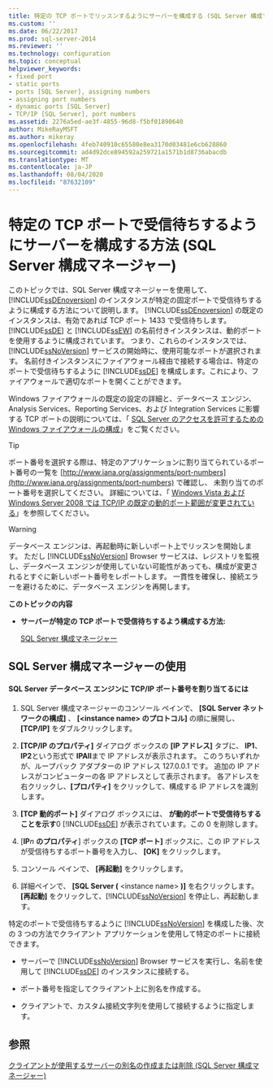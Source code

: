 ```yaml
---
title: 特定の TCP ポートでリッスンするようにサーバーを構成する (SQL Server 構成マネージャー) |Microsoft Docs
ms.custom: ''
ms.date: 06/22/2017
ms.prod: sql-server-2014
ms.reviewer: ''
ms.technology: configuration
ms.topic: conceptual
helpviewer_keywords:
- fixed port
- static ports
- ports [SQL Server], assigning numbers
- assigning port numbers
- dynamic ports [SQL Server]
- TCP/IP [SQL Server], port numbers
ms.assetid: 2276a5ed-ae3f-4855-96d8-f5bf01890640
author: MikeRayMSFT
ms.author: mikeray
ms.openlocfilehash: 4feb740910c65580e8ea3170d03481e6cb628860
ms.sourcegitcommit: ad4d92dce894592a259721a1571b1d8736abacdb
ms.translationtype: MT
ms.contentlocale: ja-JP
ms.lasthandoff: 08/04/2020
ms.locfileid: "87632109"
---
```

# <a name="configure-a-server-to-listen-on-a-specific-tcp-port-sql-server-configuration-manager"></a>特定の TCP ポートで受信待ちするようにサーバーを構成する方法 (SQL Server 構成マネージャー)
  このトピックでは、SQL Server 構成マネージャーを使用して、 [!INCLUDE[ssDEnoversion](../../includes/ssdenoversion-md.md)] のインスタンスが特定の固定ポートで受信待ちするように構成する方法について説明します。 [!INCLUDE[ssDEnoversion](../../includes/ssdenoversion-md.md)] の既定のインスタンスは、有効であれば TCP ポート 1433 で受信待ちします。 [!INCLUDE[ssDE](../../includes/ssde-md.md)] と [!INCLUDE[ssEW](../../includes/ssew-md.md)] の名前付きインスタンスは、動的ポートを使用するように構成されています。 つまり、これらのインスタンスでは、 [!INCLUDE[ssNoVersion](../../includes/ssnoversion-md.md)] サービスの開始時に、使用可能なポートが選択されます。 名前付きインスタンスにファイアウォール経由で接続する場合は、特定のポートで受信待ちするように [!INCLUDE[ssDE](../../includes/ssde-md.md)] を構成します。これにより、ファイアウォールで適切なポートを開くことができます。  
  
 Windows ファイアウォールの既定の設定の詳細と、データベース エンジン、Analysis Services、Reporting Services、および Integration Services に影響する TCP ポートの説明については、「 [SQL Server のアクセスを許可するための Windows ファイアウォールの構成](../../sql-server/install/configure-the-windows-firewall-to-allow-sql-server-access.md)」をご覧ください。  
  
> [!TIP]  
>  ポート番号を選択する際は、特定のアプリケーションに割り当てられているポート番号の一覧を [http://www.iana.org/assignments/port-numbers](http://www.iana.org/assignments/port-numbers) で確認し、 未割り当てのポート番号を選択してください。 詳細については、「 [Windows Vista および Windows Server 2008 では TCP/IP の既定の動的ポート範囲が変更されている](https://support.microsoft.com/kb/929851)」を参照してください。  
  
> [!WARNING]  
>  データベース エンジンは、再起動時に新しいポート上でリッスンを開始します。 ただし [!INCLUDE[ssNoVersion](../../includes/ssnoversion-md.md)] Browser サービスは、レジストリを監視し、データベース エンジンが使用していない可能性があっても、構成が変更されるとすぐに新しいポート番号をレポートします。 一貫性を確保し、接続エラーを避けるために、データベース エンジンを再開します。  
  
 **このトピックの内容**  
  
-   **サーバーが特定の TCP ポートで受信待ちするよう構成する方法:**  
  
     [SQL Server 構成マネージャー](#SSMSProcedure)  
  
##  <a name="using-sql-server-configuration-manager"></a><a name="SSMSProcedure"></a> SQL Server 構成マネージャーの使用  
  
#### <a name="to-assign-a-tcpip-port-number-to-the-sql-server-database-engine"></a>SQL Server データベース エンジンに TCP/IP ポート番号を割り当てるには  
  
1.  SQL Server 構成マネージャーのコンソール ペインで、 **[SQL Server ネットワークの構成]** 、 **[\<instance name> のプロトコル]** の順に展開し、 **[TCP/IP]** をダブルクリックします。  
  
2.  **[TCP/IP のプロパティ]** ダイアログ ボックスの **[IP アドレス]** タブに、 **IP1**、 **IP2**という形式で **IPAll**まで IP アドレスが表示されます。 このうちいずれかが、ループバック アダプターの IP アドレス 127.0.0.1 です。 追加の IP アドレスがコンピューターの各 IP アドレスとして表示されます。 各アドレスを右クリックし、**[プロパティ]** をクリックして、構成する IP アドレスを識別します。  
  
3.  **[TCP 動的ポート]** ダイアログ ボックスには、 **が動的ポートで受信待ちすることを示す**0 [!INCLUDE[ssDE](../../includes/ssde-md.md)] が表示されています。この 0 を削除します。  
  
4.  [**IP**_n_ **のプロパティ**] ボックスの **[TCP ポート]** ボックスに、この IP アドレスが受信待ちするポート番号を入力し、 **[OK]** をクリックします。  
  
5.  コンソール ペインで、 **[再起動]** をクリックします。  
  
6.  詳細ペインで、 **[SQL Server (** \<instance name> **)]** を右クリックします。 **[再起動]** をクリックして、[!INCLUDE[ssNoVersion](../../includes/ssnoversion-md.md)] を停止し、再起動します。  
  
 特定のポートで受信待ちするように [!INCLUDE[ssNoVersion](../../includes/ssnoversion-md.md)] を構成した後、次の 3 つの方法でクライアント アプリケーションを使用して特定のポートに接続できます。  
  
-   サーバーで [!INCLUDE[ssNoVersion](../../includes/ssnoversion-md.md)] Browser サービスを実行し、名前を使用して [!INCLUDE[ssDE](../../includes/ssde-md.md)] のインスタンスに接続する。  
  
-   ポート番号を指定してクライアント上に別名を作成する。  
  
-   クライアントで、カスタム接続文字列を使用して接続するように指定します。  
  
## <a name="see-also"></a>参照  
 [クライアントが使用するサーバーの別名の作成または削除 &#40;SQL Server 構成マネージャー&#41;](create-or-delete-a-server-alias-for-use-by-a-client.md)  
  
  
